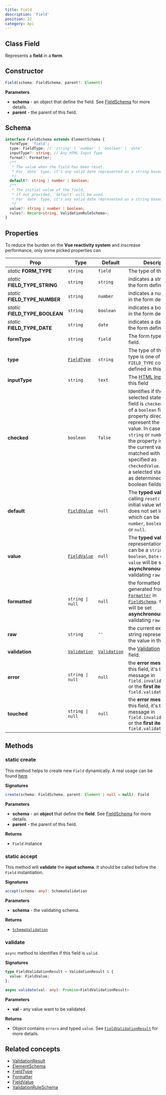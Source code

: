 ```yaml
---
title: Field
description: 'Field'
position: 22
category: Api
---
```


## Class Field
<tree :items="[
  { text: 'Element', url: '/api/form-element' },
  { text: 'Field' }
]"></tree>

Represents a **field** in a **form**.

## Constructor
```typescript
Field(schema: FieldSchema, parent?: Element)
```

**Parameters**
- **schema** - an object that define the field. See [FieldSchema](/api/field#schema) for more details. 
- **parent** - the parent of this field.

## Schema
```typescript
interface FieldSchema extends ElementSchema {
  formType: 'field';
  type: FieldType; // 'string' | 'number' | 'boolean' | 'date'
  inputType?: string; // Any HTML Input Type
  format?: Formatter;
  /**
   * The value when the field has been reset.
   * For `date` type, it's any valid date represented as a string based on the current date format.
   */
  default?: string | number | boolean;
  /**
   * The initial value of the field, 
   * if not provided, `default` will be used.
   * For `date` type, it's any valid date represented as a string based on the current date format.
   */
  value?: string | number | boolean;
  rules?: Record<string, ValidationRuleSchema>;
}
```

## Properties
<alert>

To reduce the burden on the **Vue reactivity system** and inscrease performance, only some picked properties can <prop-infos reactive></prop-infos>

</alert>

| Prop | Type | Default | Description |
| ---- | ---- | ---------------- | ----------- |
| *static* **FORM_TYPE** | `string` | `field` | The type of the `Field`. |
| *static* **FIELD_TYPE_STRING** | `string` | `string`  | indicates a string field in the form definition. |
| *static* **FIELD_TYPE_NUMBER** | `string` | `number`  | indicates a number field in the form definition. |
| *static* **FIELD_TYPE_BOOLEAN** | `string` | `boolean`  | indicates a boolean field in the form definition. |
| *static* **FIELD_TYPE_DATE** | `string` | `date`  | indicates a date field in the form definition |
| **formType** <prop-infos readonly></prop-infos> | `string` | `field` | The form type of this field. |
| **type** <prop-infos readonly></prop-infos> | [`FieldType`]() | `string` | The type of the field, the type is one of the `FIELD_TYPE` constants defined in this class  |
| **inputType** <prop-infos readonly></prop-infos> | `string` | `text` | The [HTML Input Type](https://developer.mozilla.org/en-US/docs/Web/HTML/Element/input) of this field  |
| **checked** <prop-infos readonly reactive></prop-infos> | `boolean` | `false` | Identifies if the current selected state of this field is `checked`. In case of a `boolean` field the property directly represent the boolean value. In case of a `string` or `number` field, the property is `true` if the current value matched with the value specified as `checkedValue`. In this way a selected status can be as determined for non-boolean fields.  |
| **default** <prop-infos readonly></prop-infos> | [`FieldValue`]() | `null` | The **typed value** when calling `reset()` or the initial value when `value` does not set in **schema**, which can be a `string`, `number`, `boolean` or `Date` or `null`.  |
| **value** <prop-infos reactive></prop-infos> | [`FieldValue`]() | `null` | The **typed value** representation, which can be a `string`, `number`, `boolean`, `Date` or `null`. <alert> `value` will be set **asynchronously** after validating `raw` value </alert> |
| **formatted** <prop-infos readonly reactive></prop-infos> | `string \| null` | `null` | the formatted value generated from [`Formatter`]() in [`FieldSchema`](). <alert> `formatted` will be set **asynchronously** after validating `raw` value </alert> |
| **raw** <prop-infos reactive></prop-infos> | `string` | `''` | the current external string representation of the value in this field. |
| **validation** <prop-infos readonly></prop-infos> | [`Validation`](/api/validation) | [`Validation`](/api/validation) | the [Validation](/api/validation) of this field. |
| **error** <prop-infos readonly reactive></prop-infos> | `string \| null` | `null` | the **error message** of this field, it's the message in `field.invalidate(error)` or the **first item** in `field.validation.errors` |
| **touched** <prop-infos readonly reactive></prop-infos> | `string \| null` | `null` | the **error message** of this field, it's the message in `field.invalidate(error)` or the **first item** in `field.validation.errors` |

## Methods
### static create
This method helps to create new `Field` dynamically. A real usage can be found [here]()

**Signatures**
```typescript
create(schema: FieldSchema, parent: Element | null = null): Field
```

**Parameters**
- **schema** - an **object** that define the **field**. See [FieldSchema](/api/form-field#schema) for more details. 
- **parent** - the parent of this field.

**Returns**
- `Field` instance

### static accept
This method will **validate** the **input schema**. It should be called before  the `Field` instantiation.

**Signatures**
```typescript
accept(schema: any): SchemaValidation
```

**Parameters**
- **schema** - the validating schema.

**Returns**
- [`SchemaValidation`]()

### validate
`async` method to identifies if this field is `valid`.

**Signatures**
```typescript
type FieldValidationResult = ValidationResult & {
  value: FieldValue;
};

async validate(val: any): Promise<FieldValidationResult>
```

**Parameters**
- **val** - any value want to be validated

**Returns**
- Object contains `errors` and typed `value`. See [`FieldValidationResult`]() for more details.

## Related concepts
- [ValidationResult]()
- [ElementSchema](/api/element#schema)
- [FieldType]()
- [Formatter]()
- [FieldValue]()
- [ValidationRuleSchema]()
